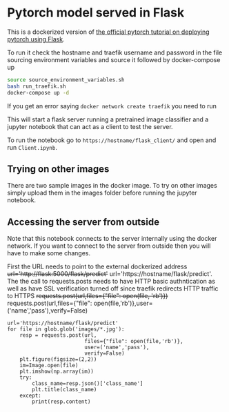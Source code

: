 # Pytorch model served in Flask


This is a dockerized version of [the official pytorch tutorial on deploying pytorch using Flask](https://pytorch.org/tutorials/intermediate/flask_rest_api_tutorial.html). 

To run it check the hostname and traefik username and password in the file sourcing environment 
variables and source it followed by docker-compose up
```bash
source source_environment_variables.sh
bash run_traefik.sh
docker-compose up -d
```
If you get an error saying `docker network create traefik` you need to run

This will start a flask server running a pretrained image 
classifier and a jupyter notebook that can act as a client to test the server.

To run the notebook go to `https://hostname/flask_client/` and open and run `Client.ipynb`.

## Trying on other images

There are two sample images in the docker image. To try on other images simply upload them in 
the images folder before running the jupyter notebook.

## Accessing the server from outside

Note that this notebook connects to the server internally using the docker network. If you want to connect to the server from outside then you will have to make some changes.

First the URL needs to point to the external dockerized address
~~url='http://flask:5000/flask/predict'~~ url='https://hostname/flask/predict'. The the call to 
requests.posts needs to have HTTP basic authntication as well as have SSL verification turned 
off since traefik redirects HTTP traffic to HTTPS ~~requests.post(url,files={"file": open(file,
'rb')})~~ requests.post(url,files={"file": open(file,'rb')},user=('name','pass'),verify=False)

```jupyterpython
url='https://hostname/flask/predict'
for file in glob.glob('images/*.jpg'):
    resp = requests.post(url,
                         files={"file": open(file,'rb')}, 
                         user=('name','pass'),
                         verify=False)
    plt.figure(figsize=(2,2))
    im=Image.open(file)
    plt.imshow(np.array(im))
    try:
        class_name=resp.json()['class_name']
        plt.title(class_name)
    except:
        print(resp.content)
```


